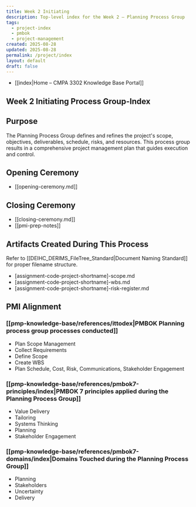```yaml
---
title: Week 2 Initiating
description: Top-level index for the Week 2 – Planning Process Group
tags:
  - project-index
  - pmbok
  - project-management
created: 2025-08-28
updated: 2025-08-28
permalink: /project/index
layout: default
draft: false
---
```

- [[index|Home – CMPA 3302 Knowledge Base Portal]]
## Week 2 Initiating Process Group-Index

## Purpose
The Planning Process Group defines and refines the project's scope, objectives, deliverables, schedule, risks, and resources. This process group results in a comprehensive project management plan that guides execution and control.

## Opening Ceremony
- [[opening-ceremony.md]]

## Closing Ceremony
- [[closing-ceremony.md]]
- [[pmi-prep-notes]]

## Artifacts Created During This Process
Refer to [[DEIHC_DERIMS_FileTree_Standard|Document Naming Standard]] for proper filename structure.

- [assignment-code-project-shortname]-scope.md
- [assignment-code-project-shortname]-wbs.md
- [assignment-code-project-shortname]-risk-register.md

## PMI Alignment

### [[pmp-knowledge-base/references/ittodex|PMBOK Planning process group processes conducted]]
- Plan Scope Management
- Collect Requirements
- Define Scope
- Create WBS
- Plan Schedule, Cost, Risk, Communications, Stakeholder Engagement

### [[pmp-knowledge-base/references/pmbok7-principles/index|PMBOK 7 principles applied during the Planning Process Group]]
- Value Delivery
- Tailoring
- Systems Thinking
- Planning
- Stakeholder Engagement

### [[pmp-knowledge-base/references/pmbok7-domains/index|Domains Touched during the Planning Process Group]]
- Planning  
- Stakeholders  
- Uncertainty  
- Delivery

